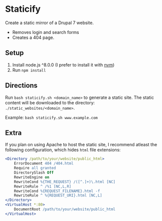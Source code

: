 # Staticify
Create a static mirror of a Drupal 7 website.
- Removes login and search forms
- Creates a 404 page.

## Setup
1. Install node.js ^8.0.0 (I prefer to install it with [nvm](https://github.com/creationix/nvm#installation))
2. Run `npm install`

## Directions
Run `bash staticify.sh <domain_name>` to generate a static site. The static content will be downloaded to the directory: `./static_websites/<domain_name>`.

Example: `bash staticify.sh www.example.com`

## Extra
If you plan on using Apache to host the static site, I recommend atleast the following configuration, which hides `html` file extensions:
```Apache
<Directory /path/to/your/website/public_html>
	ErrorDocument 404 /404.html
	Require all granted
	DirectorySlash Off
	RewriteEngine on
	RewriteCond %{THE_REQUEST} /([^.]+)\.html [NC]
	RewriteRule ^ /%1 [NC,L,R]
	RewriteCond %{REQUEST_FILENAME}.html -f
	RewriteRule ^ %{REQUEST_URI}.html [NC,L]
</Directory>
<VirtualHost *:80>
	DocumentRoot /path/to/your/website/public_html
</VirtualHost>
```
